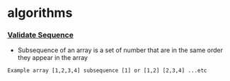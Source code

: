 # algorithms

### [Validate Sequence](https://github.com/MohaZain/algorithms/blob/main/ValidateSubsequence.py)
  - Subsequence of an array is a set of number that are in the same order they appear in the array
  ```
 Example array [1,2,3,4] subsequence [1] or [1,2] [2,3,4] ...etc
  ```
